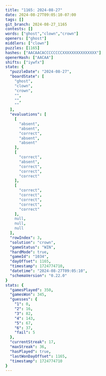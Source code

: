 ```yaml
---
title: "1165: 2024-08-27"
date: 2024-08-27T09:05:10-07:00
tags: []
git_branch: 2024-08-27_1165
contests: []
words: ["ghost","clown","crown"]
openers: ["ghost"]
middlers: ["clown"]
puzzles: [1165]
hashes: ["AACAACACCCCCCCCXXXXXXXXXXXXXXX"]
openerHash: ["AACAA"]
shifts: ["iywfx"]
state: {
  "puzzleDate": "2024-08-27",
  "boardState": [
    "ghost",
    "clown",
    "crown",
    "",
    "",
    ""
  ],
  "evaluations": [
    [
      "absent",
      "absent",
      "correct",
      "absent",
      "absent"
    ],
    [
      "correct",
      "absent",
      "correct",
      "correct",
      "correct"
    ],
    [
      "correct",
      "correct",
      "correct",
      "correct",
      "correct"
    ],
    null,
    null,
    null
  ],
  "rowIndex": 3,
  "solution": "crown",
  "gameStatus": "WIN",
  "hardMode": true,
  "gameId": "1034",
  "dayOffset": 1165,
  "timestamp": 1724774710,
  "datetime": "2024-08-27T09:05:10",
  "schemaVersion": "0.22.0"
}
stats: {
  "gamesPlayed": 350,
  "gamesWon": 345,
  "guesses": {
    "1": 0,
    "2": 16,
    "3": 82,
    "4": 143,
    "5": 67,
    "6": 37,
    "fail": 5
  },
  "currentStreak": 17,
  "maxStreak": 36,
  "hasPlayed": true,
  "lastWonDayOffset": 1165,
  "timestamp": 1724774710
}
---
```

<!-- more -->
